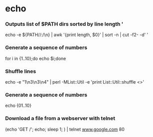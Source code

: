 # echo

###  Outputs list of $PATH dirs sorted by line length '

echo -e ${PATH//:/\\n} | awk '{print length, $0}' | sort -n | cut -f2- -d' '


### Generate a sequence of numbers 

for i in {1..10};do echo $i;done

### Shuffle lines

echo -e "1\n3\n3\n4" | perl -MList::Util -e 'print List::Util::shuffle <>'

### Generate a sequence of numbers

echo {01..10}

### Download a file from a webserver with telnet

(echo 'GET /'; echo; sleep 1; ) | telnet www.google.com 80
